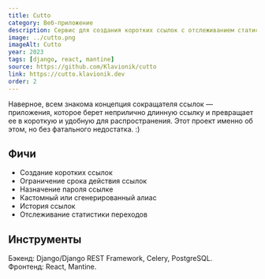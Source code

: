 ```yaml
---
title: Cutto
category: Веб-приложение
description: Сервис для создания коротких ссылок с отслеживанием статистики переходов.
image: ../cutto.png
imageAlt: Cutto
year: 2023
tags: [django, react, mantine]
source: https://github.com/Klavionik/cutto
link: https://cutto.klavionik.dev
order: 2
---
```


Наверное, всем знакома концепция сокращателя ссылок — приложения, которое берет
неприлично длинную ссылку и превращает ее в короткую и удобную для распространения. Этот
проект именно об этом, но без фатального недостатка. :)

## Фичи

- Создание коротких ссылок
- Ограничение срока действия ссылок
- Назначение пароля ссылке
- Кастомный или сгенерированный алиас
- История ссылок
- Отслеживание статистики переходов

## Инструменты

Бэкенд: Django/Django REST Framework, Celery, PostgreSQL.  
Фронтенд: React, Mantine.
